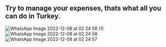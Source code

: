 ## Try to manage your expenses, thats what all you can do in Turkey.


![WhatsApp Image 2022-12-08 at 02 24 58 (1)](https://user-images.githubusercontent.com/25866852/206319696-39fa0227-8ad1-4253-8a5b-52e95d409caa.jpeg)
![WhatsApp Image 2022-12-08 at 02 24 58](https://user-images.githubusercontent.com/25866852/206319700-ed297d13-0181-4caf-9019-57dde830335c.jpeg)
![WhatsApp Image 2022-12-08 at 02 24 57](https://user-images.githubusercontent.com/25866852/206319703-55b0be56-7957-4f24-a16a-f0fd10c9607c.jpeg)
